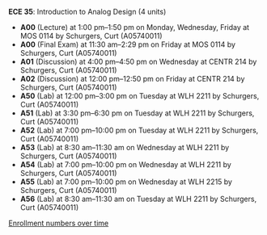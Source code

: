 **ECE 35**: Introduction to Analog Design (4 units)

- **A00** (Lecture) at 1:00 pm–1:50 pm on Monday, Wednesday, Friday at MOS 0114 by Schurgers, Curt (A05740011)
- **A00** (Final Exam) at 11:30 am–2:29 pm on Friday at MOS 0114 by Schurgers, Curt (A05740011)
- **A01** (Discussion) at 4:00 pm–4:50 pm on Wednesday at CENTR 214 by Schurgers, Curt (A05740011)
- **A02** (Discussion) at 12:00 pm–12:50 pm on Friday at CENTR 214 by Schurgers, Curt (A05740011)
- **A50** (Lab) at 12:00 pm–3:00 pm on Tuesday at WLH 2211 by Schurgers, Curt (A05740011)
- **A51** (Lab) at 3:30 pm–6:30 pm on Tuesday at WLH 2211 by Schurgers, Curt (A05740011)
- **A52** (Lab) at 7:00 pm–10:00 pm on Tuesday at WLH 2211 by Schurgers, Curt (A05740011)
- **A53** (Lab) at 8:30 am–11:30 am on Wednesday at WLH 2211 by Schurgers, Curt (A05740011)
- **A54** (Lab) at 7:00 pm–10:00 pm on Wednesday at WLH 2211 by Schurgers, Curt (A05740011)
- **A55** (Lab) at 7:00 pm–10:00 pm on Wednesday at WLH 2215 by Schurgers, Curt (A05740011)
- **A56** (Lab) at 8:30 am–11:30 am on Tuesday at WLH 2211 by Schurgers, Curt (A05740011)

[Enrollment numbers over time](./ECE35.tsv)

